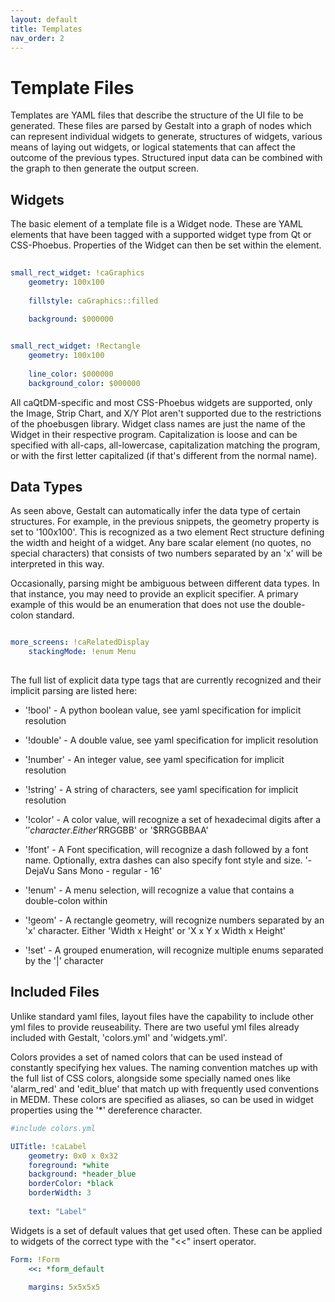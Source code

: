 ```yaml
---
layout: default
title: Templates
nav_order: 2
---
```


# Template Files

Templates are YAML files that describe the structure of the UI file to be generated.
These files are parsed by Gestalt into a graph of nodes which can represent individual
widgets to generate, structures of widgets, various means of laying out widgets, or
logical statements that can affect the outcome of the previous types. Structured input 
data can be combined with the graph to then generate the output screen.


## Widgets

The basic element of a template file is a Widget node. These are YAML elements that
have been tagged with a supported widget type from Qt or CSS-Phoebus. Properties of
the Widget can then be set within the element.

```yaml
   
small_rect_widget: !caGraphics
    geometry: 100x100
    
    fillstyle: caGraphics::filled
    
    background: $000000
```

```yaml

small_rect_widget: !Rectangle
    geometry: 100x100
    
    line_color: $000000
    background_color: $000000

```

All caQtDM-specific and most CSS-Phoebus widgets are supported, only the Image,
Strip Chart, and X/Y Plot aren't supported due to the restrictions of the phoebusgen
library. Widget class names are just the name of the Widget in their respective 
program. Capitalization is loose and can be specified with all-caps, all-lowercase,
capitalization matching the program, or with the first letter capitalized (if that's
different from the normal name).


## Data Types

As seen above, Gestalt can automatically infer the data type of certain structures.
For example, in the previous snippets, the geometry property is set to '100x100'. 
This is recognized as a two element Rect structure defining the width and height of 
a widget. Any bare scalar element (no quotes, no special characters) that consists 
of two numbers separated by an 'x' will be interpreted in this way. 

Occasionally, parsing might be ambiguous between different data types. In that instance,
you may need to provide an explicit specifier. A primary example of this would be an
enumeration that does not use the double-colon standard.

```yaml

more_screens: !caRelatedDisplay
    stackingMode: !enum Menu
    
```

The full list of explicit data type tags that are currently recognized and their 
implicit parsing are listed here:


* '!bool' - A python boolean value, see yaml specification for implicit resolution
* '!double' - A double value, see yaml specification for implicit resolution
* '!number' - An integer value, see yaml specification for implicit resolution
* '!string' - A string of characters, see yaml specification for implicit resolution

* '!color' - A color value, will recognize a set of hexadecimal digits after a '$'
character. Either '$RRGGBB' or '$RRGGBBAA'

* '!font' - A Font specification, will recognize a dash followed by a font name.
Optionally, extra dashes can also specify font style and size. '-DejaVu Sans Mono - regular - 16'

* '!enum' - A menu selection, will recognize a value that contains a double-colon within

* '!geom' - A rectangle geometry, will recognize numbers separated by an 'x' character.
Either 'Width x Height' or 'X x Y x Width x Height'

* '!set' - A grouped enumeration, will recognize multiple enums separated by the '|'
character


## Included Files

Unlike standard yaml files, layout files have the capability to include other yml
files to provide reuseability. There are two useful yml files already included with
Gestalt, 'colors.yml' and 'widgets.yml'.

Colors provides a set of named colors that can be used instead of constantly specifying
hex values. The naming convention matches up with the full list of CSS colors, alongside
some specially named ones like 'alarm_red' and 'edit_blue' that match up with frequently
used conventions in MEDM. These colors are specified as aliases, so can be used in
widget properties using the '*' dereference character.

```yaml
#include colors.yml

UITitle: !caLabel
    geometry: 0x0 x 0x32
    foreground: *white
    background: *header_blue
    borderColor: *black
    borderWidth: 3
    
    text: "Label"
```

Widgets is a set of default values that get used often. These can be applied to widgets
of the correct type with the "<<" insert operator.

```yaml
Form: !Form
    <<: *form_default
    
    margins: 5x5x5x5
```
